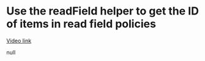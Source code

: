 # Use the readField helper to get the ID of items in read field policies

[Video link](https://www.egghead.io/lessons/egghead-use-the-readfield-helper-to-get-the-id-of-items-in-read-field-policies?pl=synchronize-client-and-server-state-in-react-using-apollo-client-a45b3b89)

null

